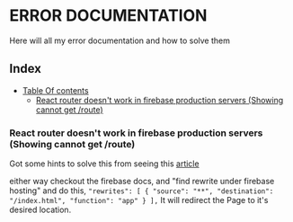 # ERROR DOCUMENTATION
Here will all my error documentation and how to solve them

## Index

  - [Table Of contents](#index)
    - [React router doesn't work in firebase production servers (Showing cannot get /route)](#react-router-doesnt-work-in-firebase-production-servers-showing-cannot-get-route)




### React router doesn't work in firebase production servers (Showing cannot get /route)

Got some hints to solve this from seeing this 
[article](https://ui.dev/react-router-cannot-get-url-refresh/)

either way checkout the firebase docs, and "find rewrite under firebase hosting" and do this, 
`
"rewrites": [
			{
				"source": "**",
				"destination": "/index.html",
				"function": "app"
			}
		],
`
It will redirect the Page to it's desired location.